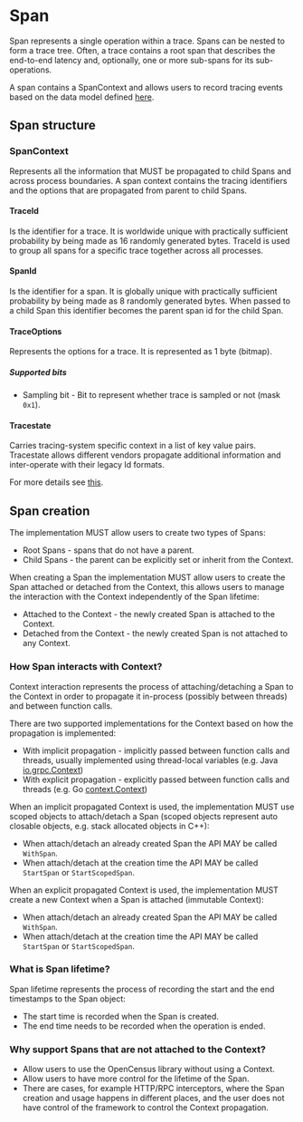 # Span

Span represents a single operation within a trace. Spans can be nested to form a trace tree. 
Often, a trace contains a root span that describes the end-to-end latency and, optionally, one or
more sub-spans for its sub-operations.
 
A span contains a SpanContext and allows users to record tracing events based on the data model 
defined [here][SpanDataModel].

## Span structure

### SpanContext
Represents all the information that MUST be propagated to child Spans and across process boundaries.
A span context contains the tracing identifiers and the options that are propagated from parent 
to child Spans.

#### TraceId 
Is the identifier for a trace. It is worldwide unique with practically sufficient 
probability by being made as 16 randomly generated bytes. TraceId is used to group all spans for 
a specific trace together across all processes.

#### SpanId 
Is the identifier for a span. It is globally unique with practically sufficient probability by 
being made as 8 randomly generated bytes. When passed to a child Span this identifier becomes the
parent span id for the child Span.

#### TraceOptions 
Represents the options for a trace. It is represented as 1 byte (bitmap).

##### Supported bits
* Sampling bit -  Bit to represent whether trace is sampled or not (mask `0x1`).

#### Tracestate
Carries tracing-system specific context in a list of key value pairs. Tracestate allows different
vendors propagate additional information and inter-operate with their legacy Id formats.

For more details see [this][TracestateLink].

## Span creation
The implementation MUST allow users to create two types of Spans:
* Root Spans - spans that do not have a parent.
* Child Spans - the parent can be explicitly set or inherit from the Context.

When creating a Span the implementation MUST allow users to create the Span attached or detached 
from the Context, this allows users to manage the interaction with the Context independently of 
the Span lifetime:
* Attached to the Context - the newly created Span is attached to the Context.
* Detached from the Context - the newly created Span is not attached to any Context.

### How Span interacts with Context?
Context interaction represents the process of attaching/detaching a Span to the Context 
in order to propagate it in-process (possibly between threads) and between function calls.

There are two supported implementations for the Context based on how the propagation is implemented:
* With implicit propagation - implicitly passed between function calls and threads, usually 
implemented using thread-local variables (e.g. Java [io.grpc.Context][javaContext])
* With explicit propagation - explicitly passed between function calls and threads (e.g. Go 
[context.Context][goContext])

When an implicit propagated Context is used, the implementation MUST use scoped objects to 
attach/detach a Span (scoped objects represent auto closable objects, e.g. stack allocated 
objects in C++):
* When attach/detach an already created Span the API MAY be called `WithSpan`.
* When attach/detach at the creation time the API MAY be called `StartSpan` or `StartScopedSpan`.

When an explicit propagated Context is used, the implementation MUST create a new Context when a 
Span is attached (immutable Context):
* When attach/detach an already created Span the API MAY be called `WithSpan`.
* When attach/detach at the creation time the API MAY be called `StartSpan` or `StartScopedSpan`.

### What is Span lifetime?
Span lifetime represents the process of recording the start and the end timestamps to the Span 
object:
* The start time is recorded when the Span is created.
* The end time needs to be recorded when the operation is ended.

### Why support Spans that are not attached to the Context?
* Allow users to use the OpenCensus library without using a Context.
* Allow users to have more control for the lifetime of the Span.
* There are cases, for example HTTP/RPC interceptors, where the Span creation and usage happens in 
different places, and the user does not have control of the framework to control the Context 
propagation.

[goContext]: https://golang.org/pkg/context
[javaContext]: https://github.com/grpc/grpc-java/blob/master/context/src/main/java/io/grpc/Context.java
[SpanDataModel]: https://github.com/census-instrumentation/opencensus-proto/blob/master/src/opencensus/proto/trace/v1/trace.proto   
[TracestateLink]: https://github.com/w3c/distributed-tracing/blob/master/trace_context/HTTP_HEADER_FORMAT.md#tracestate-field
